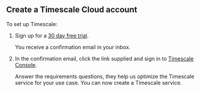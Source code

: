 ## Create a Timescale Cloud account

<Procedure>

To set up Timescale:

1.  Sign up for a [30 day free trial][sign-up].

    You receive a confirmation email in your inbox.
1.  In the confirmation email, click the link supplied and sign in to [Timescale Console][tsc-portal].

    Answer the requirements questions, they help us optimize the Timescale service for your use case. You can now create a Timescale service.



</Procedure>

[sign-up]: https://console.cloud.timescale.com/signup
[tsc-portal]: https://console.cloud.timescale.com/
